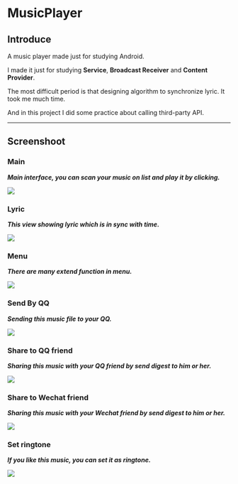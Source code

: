 # MusicPlayer

## Introduce

A music player made just for studying Android.

I made it just for studying **Service**, **Broadcast Receiver** and **Content Provider**.

The most difficult period is that designing algorithm to synchronize lyric. It took me much time.

And in this project I did some practice about calling third-party API.

----

## Screenshoot

### **Main**

***Main interface, you can scan your music on list and play it by clicking.***

![](https://github.com/13608089849/MusicPlayer/blob/master/image/main.jpg)

### **Lyric**

***This view showing lyric which is in sync with time.***

![](https://github.com/13608089849/MusicPlayer/blob/master/image/lyric.jpg)

### **Menu**

***There are many extend function in menu.***

![](https://github.com/13608089849/MusicPlayer/blob/master/image/menu.jpg)

### **Send By QQ**

***Sending this music file to your QQ.***

![](https://github.com/13608089849/MusicPlayer/blob/master/image/sendByQQ.jpg)

### **Share to QQ friend**

***Sharing this music with your QQ friend by send digest to him or her.***

![](https://github.com/13608089849/MusicPlayer/blob/master/image/shareToQQFriend.jpg)

### **Share to Wechat friend**

***Sharing this music with your Wechat friend by send digest to him or her.***

![](https://github.com/13608089849/MusicPlayer/blob/master/image/shareToWechatFriend.jpg)

### **Set ringtone**

***If you like this music, you can set it as ringtone.***

![](https://github.com/13608089849/MusicPlayer/blob/master/image/setAsRingtone.jpg)
